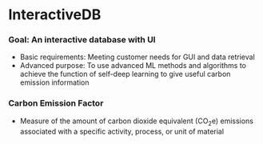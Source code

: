 # InteractiveDB

### Goal: An interactive database with UI

- Basic requirements: Meeting customer needs for GUI and data retrieval
- Advanced purpose: To use advanced ML methods and algorithms to achieve the function of self-deep learning to give useful carbon emission information

### Carbon Emission Factor
- Measure of the amount of carbon dioxide equivalent (CO<sub>2</sub>e) emissions associated with a specific activity, process, or unit of material
